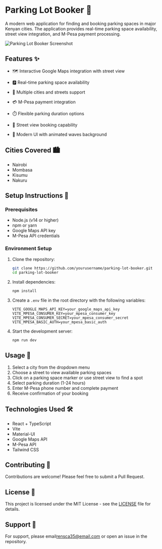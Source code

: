 # Parking Lot Booker 🚗

A modern web application for finding and booking parking spaces in major Kenyan cities. The application provides real-time parking space availability, street view integration, and M-Pesa payment processing.

![Parking Lot Booker Screenshot](docs/spot.png)

## Features ✨

- 🗺️ Interactive Google Maps integration with street view
- 🅿️ Real-time parking space availability
- 📍 Multiple cities and streets support

- 💳 M-Pesa payment integration
- ⏱️ Flexible parking duration options
- 👀 Street view booking capability
- 🎨 Modern UI with animated waves background

## Cities Covered 🏙️

- Nairobi
- Mombasa
- Kisumu
- Nakuru

## Setup Instructions 🚀

### Prerequisites

- Node.js (v14 or higher)
- npm or yarn
- Google Maps API key
- M-Pesa API credentials

### Environment Setup

1. Clone the repository:
   ```bash
   git clone https://github.com/yourusername/parking-lot-booker.git
   cd parking-lot-booker
   ```

2. Install dependencies:
   ```bash
   npm install
   ```

3. Create a `.env` file in the root directory with the following variables:
   ```env
   VITE_GOOGLE_MAPS_API_KEY=your_google_maps_api_key
   VITE_MPESA_CONSUMER_KEY=your_mpesa_consumer_key
   VITE_MPESA_CONSUMER_SECRET=your_mpesa_consumer_secret
   VITE_MPESA_BASIC_AUTH=your_mpesa_basic_auth
   ```

4. Start the development server:
   ```bash
   npm run dev
   ```

## Usage 📱

1. Select a city from the dropdown menu
2. Choose a street to view available parking spaces
3. Click on a parking space marker or use street view to find a spot
4. Select parking duration (1-24 hours)
5. Enter M-Pesa phone number and complete payment
6. Receive confirmation of your booking

## Technologies Used 🛠️

- React + TypeScript
- Vite
- Material-UI
- Google Maps API
- M-Pesa API
- Tailwind CSS

## Contributing 🤝

Contributions are welcome! Please feel free to submit a Pull Request.

## License 📄

This project is licensed under the MIT License - see the [LICENSE](LICENSE) file for details.

## Support 💬

For support, please email[rensca35@email.com](mailto:rensca35@email.com) or open an issue in the repository.
